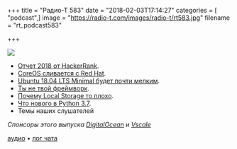 +++
title = "Радио-Т 583"
date = "2018-02-03T17:14:27"
categories = [ "podcast",]
image = "https://radio-t.com/images/radio-t/rt583.jpg"
filename = "rt_podcast583"

+++

![](https://radio-t.com/images/radio-t/rt583.jpg)

- [Отчет 2018 от HackerRank](http://research.hackerrank.com/developer-skills/2018/).
- [CoreOS сливается с Red Hat](https://coreos.com/blog/coreos-agrees-to-join-red-hat).
- [Ubuntu 18.04 LTS Minimal будет почти мелким](http://blog.dustinkirkland.com/2018/02/rfc-ubuntu-1804-lts-minimal-images.html).
- [Ты не твой фреймворк](https://dev.to/nebojsac/you-are-not-your-framework-3cm6).
- [Почему Local Storage то плохо](https://dev.to/rdegges/please-stop-using-local-storage-1i04).
- [Что нового в Python 3.7](https://docs.python.org/3.7/whatsnew/3.7.html).
- Темы наших слушателей

*Спонсоры этого выпуска [DigitalOcean](https://do.co/radiot) и [Vscale](http://bit.ly/radio-t_vscale)*

[аудио](https://cdn.radio-t.com/rt_podcast583.mp3) • [лог чата](http://chat.radio-t.com/logs/radio-t-583.html)
<audio src="https://cdn.radio-t.com/rt_podcast583.mp3" preload="none"></audio>
